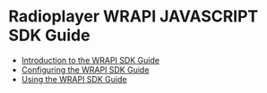 # Radioplayer WRAPI JAVASCRIPT SDK Guide

-   [Introduction to the WRAPI SDK Guide](introduction.md)
-   [Configuring the WRAPI SDK Guide](configuration.md)
-   [Using the WRAPI SDK Guide](usage.md)
